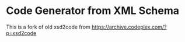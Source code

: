 # Code Generator from XML Schema 
This is a fork of old xsd2code from https://archive.codeplex.com/?p=xsd2code
